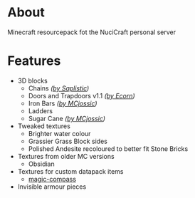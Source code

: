 # About

Minecraft resourcepack fot the NuciCraft personal server

# Features

 - 3D blocks
   - Chains _([by Saplistic](https://planetminecraft.com/texture-pack/3d-chains))_
   - Doors and Trapdoors v1.1 _([by Ecorn](https://planetminecraft.com/texture-pack/3d-doors-amp-trapdoors))_
   - Iron Bars _([by MCjossic](https://curseforge.com/minecraft/texture-packs/three-dimensional-iron-bars))_
   - Ladders
   - Sugar Cane _([by MCjossic](https://curseforge.com/minecraft/texture-packs/three-dimensional-sugar-cane))_
 - Tweaked textures
   - Brighter water colour
   - Grassier Grass Block sides
   - Polished Andesite recoloured to better fit Stone Bricks
 - Textures from older MC versions
   - Obsidian
 - Textures for custom datapack items
   - [magic-compass](https://github.com/hmlendea/mc-datapack-magic_compass)
 - Invisible armour pieces
